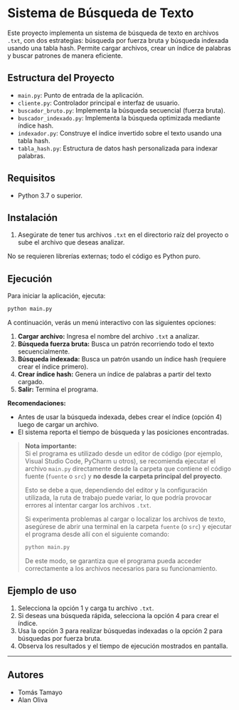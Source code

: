 # Sistema de Búsqueda de Texto

Este proyecto implementa un sistema de búsqueda de texto en archivos `.txt`, con dos estrategias: búsqueda por fuerza bruta y búsqueda indexada usando una tabla hash. Permite cargar archivos, crear un índice de palabras y buscar patrones de manera eficiente.

## Estructura del Proyecto

- `main.py`: Punto de entrada de la aplicación.
- `cliente.py`: Controlador principal e interfaz de usuario.
- `buscador_bruto.py`: Implementa la búsqueda secuencial (fuerza bruta).
- `buscador_indexado.py`: Implementa la búsqueda optimizada mediante índice hash.
- `indexador.py`: Construye el índice invertido sobre el texto usando una tabla hash.
- `tabla_hash.py`: Estructura de datos hash personalizada para indexar palabras.

## Requisitos

- Python 3.7 o superior.

## Instalación

1. Asegúrate de tener tus archivos `.txt` en el directorio raíz del proyecto o sube el archivo que deseas analizar.

No se requieren librerías externas; todo el código es Python puro.

## Ejecución

Para iniciar la aplicación, ejecuta:

```sh
python main.py
```

A continuación, verás un menú interactivo con las siguientes opciones:

1. **Cargar archivo:** Ingresa el nombre del archivo `.txt` a analizar.
2. **Búsqueda fuerza bruta:** Busca un patrón recorriendo todo el texto secuencialmente.
3. **Búsqueda indexada:** Busca un patrón usando un índice hash (requiere crear el índice primero).
4. **Crear índice hash:** Genera un índice de palabras a partir del texto cargado.
5. **Salir:** Termina el programa.

**Recomendaciones:**
- Antes de usar la búsqueda indexada, debes crear el índice (opción 4) luego de cargar un archivo.
- El sistema reporta el tiempo de búsqueda y las posiciones encontradas.

> **Nota importante:**  
> Si el programa es utilizado desde un editor de código (por ejemplo, Visual Studio Code, PyCharm u otros), se recomienda ejecutar el archivo `main.py` directamente desde la carpeta que contiene el código fuente (`fuente` o `src`) y **no desde la carpeta principal del proyecto**.  
>
> Esto se debe a que, dependiendo del editor y la configuración utilizada, la ruta de trabajo puede variar, lo que podría provocar errores al intentar cargar los archivos `.txt`.  
>
> Si experimenta problemas al cargar o localizar los archivos de texto, asegúrese de abrir una terminal en la carpeta `fuente` (o `src`) y ejecutar el programa desde allí con el siguiente comando:
>
> ```bash
> python main.py
> ```
>
> De este modo, se garantiza que el programa pueda acceder correctamente a los archivos necesarios para su funcionamiento.

## Ejemplo de uso

1. Selecciona la opción 1 y carga tu archivo `.txt`.
2. Si deseas una búsqueda rápida, selecciona la opción 4 para crear el índice.
3. Usa la opción 3 para realizar búsquedas indexadas o la opción 2 para búsquedas por fuerza bruta.
4. Observa los resultados y el tiempo de ejecución mostrados en pantalla.

---

## Autores

- Tomás Tamayo
- Alan Oliva